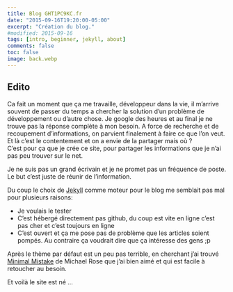 ```yaml
---
title: Blog GHT1PC9KC.fr
date: "2015-09-16T19:20:00-05:00"
excerpt: "Création du blog."
#modified: 2015-09-16
tags: [intro, beginner, jekyll, about]
comments: false
toc: false
image: back.webp
---
```


## Edito
Ca fait un moment que ça me travaille, développeur dans la vie, il m’arrive souvent de passer du temps a chercher la solution d’un problème de développement
ou d’autre chose. Je google des heures et au final je ne trouve pas la réponse complète à mon besoin. A force de recherche et de recoupement d’informations,
on parvient finalement à faire ce que l’on veut. Et là c’est le contentement et on a envie de la partager mais où ?<br/>
C’est pour ça que je crée ce site, pour partager les informations que je n’ai pas peu trouver sur le net.


Je ne suis pas un grand écrivain et je ne promet pas un fréquence de poste. Le but c’est juste de réunir de l’information.

Du coup le choix de [Jekyll](https://jekyllrb.com/) comme moteur pour le blog me semblait pas mal pour plusieurs raisons:

 * Je voulais le tester
 * C’est hébergé directement pas github, du coup est vite en ligne c’est pas cher et c’est toujours en ligne
 * C’est ouvert et ça me pose pas de problème que les articles soient pompés. Au contraire ça voudrait dire que ça intéresse des gens ;p

Après le thème par défaut est un peu pas terrible, en cherchant j’ai trouvé [Minimal Mistake](https://mmistakes.github.io/minimal-mistakes/) de Michael Rose
que j’ai bien aimé et qui est facile à retoucher au besoin.

Et voilà le site est né ...
